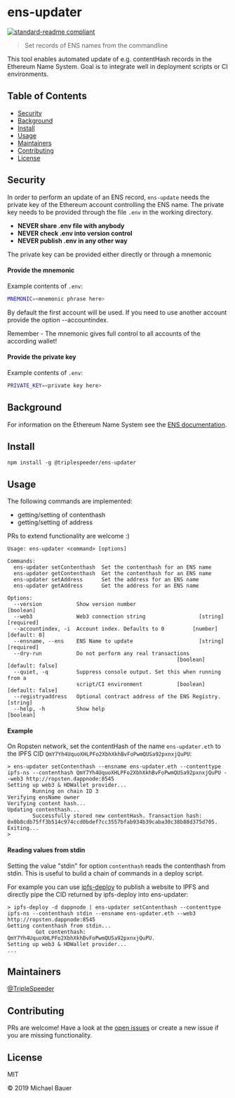 # ens-updater

[![standard-readme compliant](https://img.shields.io/badge/standard--readme-OK-green.svg?style=flat-square)](https://github.com/RichardLitt/standard-readme)

> Set records of ENS names from the commandline

This tool enables automated update of e.g. contentHash records in the Ethereum Name System. 
Goal is to integrate well in deployment scripts or CI environments. 


## Table of Contents

- [Security](#security)
- [Background](#background)
- [Install](#install)
- [Usage](#usage)
- [Maintainers](#maintainers)
- [Contributing](#contributing)
- [License](#license)

## Security
In order to perform an update of an ENS record, `ens-update` needs the private key of the
Ethereum account controlling the ENS name. The private key needs to be provided through the file
`.env` in the working directory.

- **NEVER share .env file with anybody**
- **NEVER check .env into version control**
- **NEVER publish .env in any other way**


The private key can be provided either directly or through a mnemonic
#### Provide the mnemonic
Example contents of `.env`:
```bash
MNEMONIC=<mnemonic phrase here>
```
By default the first account will be used. If you need to use another account provide the option --accountindex.

Remember - The mnemonic gives full control to all accounts of the according wallet!
#### Provide the private key
Example contents of `.env`:
```bash
PRIVATE_KEY=<private key here>
```

## Background
For information on the Ethereum Name System see the [ENS documentation](https://docs.ens.domains/).

## Install

```
npm install -g @triplespeeder/ens-updater
```

## Usage
The following commands are implemented:
 - getting/setting of contenthash
 - getting/setting of address 

PRs to extend functionality are welcome :)

```
Usage: ens-updater <command> [options]

Commands:
  ens-updater setContenthash  Set the contenthash for an ENS name
  ens-updater getContenthash  Get the contenthash for an ENS name
  ens-updater setAddress      Set the address for an ENS name
  ens-updater getAddress      Get the address for an ENS name

Options:
  --version           Show version number                              [boolean]
  --web3              Web3 connection string                 [string] [required]
  --accountindex, -i  Account index. Defaults to 0         [number] [default: 0]
  --ensname, --ens    ENS Name to update                     [string] [required]
  --dry-run           Do not perform any real transactions
                                                      [boolean] [default: false]
  --quiet, -q         Suppress console output. Set this when running from a
                      script/CI environment           [boolean] [default: false]
  --registryaddress   Optional contract address of the ENS Registry.    [string]
  --help, -h          Show help                                        [boolean]
```

#### Example
On Ropsten network, set the contentHash of the name `ens-updater.eth` to the IPFS CID `QmY7Yh4UquoXHLPFo2XbhXkhBvFoPwmQUSa92pxnxjQuPU`:
```shell script
> ens-updater setContenthash --ensname ens-updater.eth --contenttype ipfs-ns --contenthash QmY7Yh4UquoXHLPFo2XbhXkhBvFoPwmQUSa92pxnxjQuPU --web3 http://ropsten.dappnode:8545
Setting up web3 & HDWallet provider...
        Running on chain ID 3
Verifying ensName owner
Verifying content hash...
Updating contenthash...
        Successfully stored new contentHash. Transaction hash: 0x0b8cdb75ff3b514c974ccd0bdef7cc3557bfab934b39caba30c38b88d375d705.
Exiting...
> 
```

#### Reading values from stdin
Setting the value "stdin" for option `contenthash` reads the contenthash from stdin. This is useful
to build a chain of commands in a deploy script. 

For example you can use [ipfs-deploy](https://www.npmjs.com/package/ipfs-deploy) to publish a website to IPFS
and directly pipe the CID returned by ipfs-deploy into ens-updater:

```shell script
> ipfs-deploy -d dappnode | ens-updater setContenthash --contenttype ipfs-ns --contenthash stdin --ensname ens-updater.eth --web3 http://ropsten.dappnode:8545
Getting contenthash from stdin...
         Got contenthash: QmY7Yh4UquoXHLPFo2XbhXkhBvFoPwmQUSa92pxnxjQuPU.
Setting up web3 & HDWallet provider...
...
```

## Maintainers

[@TripleSpeeder](https://github.com/TripleSpeeder)

## Contributing

PRs are welcome! Have a look at the [open issues](https://github.com/TripleSpeeder/ens-updater/issues) or create a new 
issue if you are missing functionality.

## License

MIT 

© 2019 Michael Bauer
